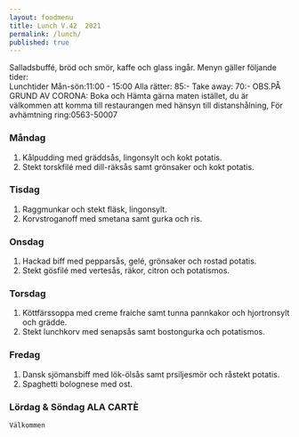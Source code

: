 ```yaml
---
layout: foodmenu
title: Lunch V.42  2021
permalink: /lunch/
published: true
---
```

Salladsbuffé, bröd och smör, kaffe och glass ingår.
Menyn gäller följande tider:  
Lunchtider  Mån-sön:11:00 - 15:00
Alla rätter: 85:- Take away: 70:-
OBS.PÅ GRUND AV CORONA: Boka och Hämta gärna maten istället, du är välkommen att komma till restaurangen med hänsyn till distanshålning, För avhämtning ring:0563-50007
                                

### Måndag
1. Kålpudding med gräddsås, lingonsylt och kokt potatis.
2. Stekt torskfilé med dill-räksås samt grönsaker och kokt potatis.

### Tisdag
1. Raggmunkar och stekt fläsk, lingonsylt.
2. Korvstroganoff med smetana samt gurka och ris.

### Onsdag
1. Hackad biff med pepparsås, gelé, grönsaker och rostad potatis.
2. Stekt gösfilé med vertesås, räkor, citron och potatismos.

### Torsdag
1. Köttfärssoppa med creme fraiche samt tunna pannkakor och hjortronsylt och grädde. 
2. Stekt lunchkorv med senapsås samt bostongurka och potatismos.

### Fredag  
1. Dansk sjömansbiff med lök-ölsås samt prsiljesmör och råstekt potatis.
2. Spaghetti bolognese med ost.


### Lördag & Söndag ALA CARTÈ

    Välkommen
    
       
    

   
    
   
     
